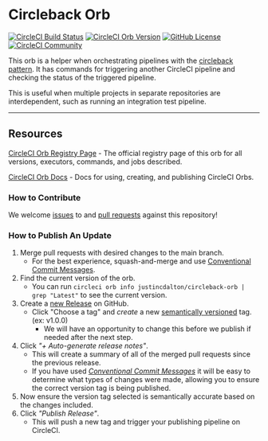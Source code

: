 # Circleback Orb


[![CircleCI Build Status](https://circleci.com/gh/justincdalton/circleback-orb.svg?style=shield "CircleCI Build Status")](https://circleci.com/gh/justincdalton/circleback-orb) [![CircleCI Orb Version](https://badges.circleci.com/orbs/justincdalton/circleback-orb.svg)](https://circleci.com/developer/orbs/orb/justincdalton/circleback-orb) [![GitHub License](https://img.shields.io/badge/license-MIT-lightgrey.svg)](https://raw.githubusercontent.com/justincdalton/circleback-orb/master/LICENSE) [![CircleCI Community](https://img.shields.io/badge/community-CircleCI%20Discuss-343434.svg)](https://discuss.circleci.com/c/ecosystem/orbs)


This orb is a helper when orchestrating pipelines with the [circleback pattern](https://circleci.com/blog/pipeline-orchestration-circleback/). It has commands for triggering another CircleCI pipeline and checking the status of the triggered pipeline.

This is useful when multiple projects in separate repositories are interdependent, such as running an integration test pipeline.

---

## Resources

[CircleCI Orb Registry Page](https://circleci.com/developer/orbs/orb/justincdalton/circleback-orb) - The official registry page of this orb for all versions, executors, commands, and jobs described.

[CircleCI Orb Docs](https://circleci.com/docs/orb-intro/#section=configuration) - Docs for using, creating, and publishing CircleCI Orbs.

### How to Contribute

We welcome [issues](https://github.com/justincdalton/circleback-orb/issues) to and [pull requests](https://github.com/justincdalton/circleback-orb/pulls) against this repository!

### How to Publish An Update
1. Merge pull requests with desired changes to the main branch.
    - For the best experience, squash-and-merge and use [Conventional Commit Messages](https://conventionalcommits.org/).
2. Find the current version of the orb.
    - You can run `circleci orb info justincdalton/circleback-orb | grep "Latest"` to see the current version.
3. Create a [new Release](https://github.com/justincdalton/circleback-orb/releases/new) on GitHub.
    - Click "Choose a tag" and _create_ a new [semantically versioned](http://semver.org/) tag. (ex: v1.0.0)
      - We will have an opportunity to change this before we publish if needed after the next step.
4.  Click _"+ Auto-generate release notes"_.
    - This will create a summary of all of the merged pull requests since the previous release.
    - If you have used _[Conventional Commit Messages](https://conventionalcommits.org/)_ it will be easy to determine what types of changes were made, allowing you to ensure the correct version tag is being published.
5. Now ensure the version tag selected is semantically accurate based on the changes included.
6. Click _"Publish Release"_.
    - This will push a new tag and trigger your publishing pipeline on CircleCI.
